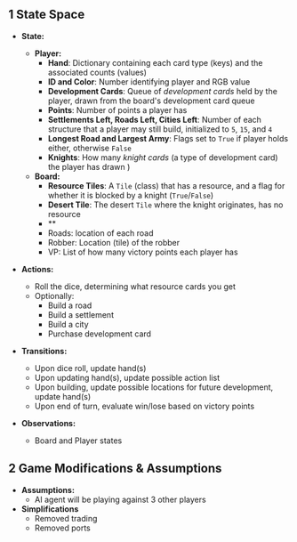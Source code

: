 ## 1 State Space
- **State:**
    - **Player:**
        - **Hand**: Dictionary containing each card type (keys) and the associated counts (values)
        - **ID and Color**: Number identifying player and RGB value 
        - **Development Cards**: Queue of *development cards* held by the player, drawn from the board's development card queue 
        - **Points**: Number of points a player has 
        - **Settlements Left, Roads Left, Cities Left**: Number of each structure that a player may still build, initialized to `5`, `15`, and `4` 
        - **Longest Road and Largest Army**: Flags set to `True` if player holds either, otherwise `False` 
        - **Knights**: How many *knight cards* (a type of development card) the player has drawn 
)
    - **Board:**
        - **Resource Tiles**: A `Tile` (class) that has a resource, and a flag for whether it is blocked by a knight (`True`/`False`)
        - **Desert Tile**: The desert `Tile` where the knight originates, has no resource 
        - **
        - Roads: location of each road
        - Robber: Location (tile) of the robber
        - VP: List of how many victory points each player has

- **Actions:**
    - Roll the dice, determining what resource cards you get
    - Optionally: 
        - Build a road 
        - Build a settlement
        - Build a city 
        - Purchase development card 

- **Transitions:**
    - Upon dice roll, update hand(s)
    - Upon updating hand(s), update possible action list  
    - Upon building, update possible locations for future development, update hand(s)
    - Upon end of turn, evaluate win/lose based on victory points

- **Observations:**
    - Board and Player states

## 2 Game Modifications & Assumptions
- **Assumptions:**
    - AI agent will be playing against 3 other players
- **Simplifications**
    - Removed trading
    - Removed ports